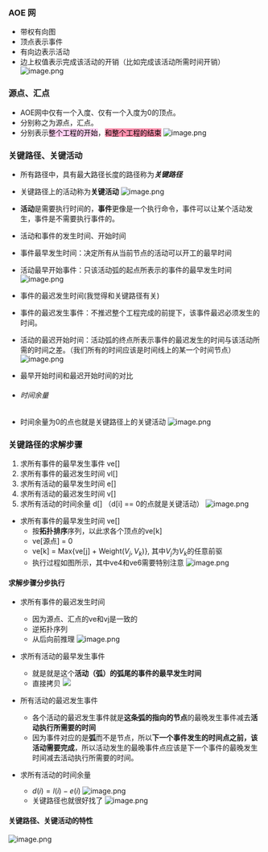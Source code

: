 ### AOE 网
- 带权有向图
- 顶点表示事件
- 有向边表示活动
- 边上权值表示完成该活动的开销（比如完成该活动所需时间开销）
![image.png](https://iili.io/JKLsUXt.png)

### 源点、汇点
- AOE网中仅有一个入度、仅有一个入度为0的顶点。
- 分别称之为源点，汇点。
- 分别表示<mark style="background: #FFB8EBA6;">整个工程的开始</mark>，<mark style="background: #FF5582A6;">和整个工程的结束</mark>
![image.png](https://iili.io/JKLLnCF.png)

### 关键路径、关键活动
- 所有路径中，具有最大路径长度的路径称为***关键路径***
- 关键路径上的活动称为**关键活动**
![image.png](https://iili.io/JKLbx5b.png)
- **活动**是需要执行时间的，**事件**更像是一个执行命令，事件可以让某个活动发生，事件是不需要执行事件的。
- 活动和事件的发生时间、开始时间
- 事件最早发生时间：决定所有从当前节点的活动可以开工的最早时间
- 活动最早开始事件：只该活动弧的起点所表示的事件的最早发生时间
![image.png](https://iili.io/JKLpcOJ.png)
- 事件的最迟发生时间(我觉得和关键路径有关)
- 事件的最迟发生事件：不推迟整个工程完成的前提下，该事件最迟必须发生的时间。
- 活动的最迟开始时间：活动弧的终点所表示事件的最迟发生的时间与该活动所需的时间之差。（我们所有的时间应该是时间线上的某一个时间节点）
![image.png](https://iili.io/JKQ9pAg.png)

- 最早开始时间和最迟开始时间的对比
- ###### 时间余量
- 时间余量为0的点也就是关键路径上的关键活动
![image.png](https://iili.io/JKQH8sR.png)

### 关键路径的求解步骤
1. 求所有事件的最早发生事件 ve[]
2. 求所有事件的最迟发生时间 vl[]
3. 求所有活动的最早发生时间 e[]
4. 求所有活动的最迟发生时间 v[]
5. 求所有活动的时间余量 d[] （d[i] == 0的点就是关键活动） 
![image.png](https://iili.io/JKQImE7.png)
- 求所有事件的最早发生时间 ve[]
	- 按**拓扑排序**序列，以此求各个顶点的ve[k]
	- ve[源点] = 0
	- ve[k] = Max{ve[j] + Weight($V_j,V_k$)}, 其中$V_j$为$V_k$的任意前驱
	- 执行过程如图所示，其中ve4和ve6需要特别注意
	![image.png](https://iili.io/JKQ7iv9.png)

#### 求解步骤分步执行
- 求所有事件的最迟发生时间
	- 因为源点、汇点的ve和vj是一致的
	- 逆拓扑序列
	- 从后向前推理
	![image.png](https://iili.io/JKQcmGf.png)
- 求所有活动的最早发生事件
	- 就是就是这个**活动（弧）的弧尾的事件的最早发生时间**
	- 直接拷贝
	![](https://iili.io/JKQ080v.png)

- 所有活动的最迟发生事件
	- 各个活动的最迟发生事件就是**这条弧的指向的节点**的最晚发生事件减去**活动执行所需要的时间**
	- 因为事件对应的是**弧**而不是节点，所以**下一个事件发生的时间点之前，该活动需要完成**，所以活动发生的最晚事件点应该是下一个事件的最晚发生时间减去活动执行所需要的时间。
- 求所有活动的时间余量
	- $d(i) = l(i) - e(i)$
	![image.png](https://iili.io/JKQMop2.png)
	- 关键路径也就很好找了
	![image.png](https://iili.io/JKQW4e4.png)



#### 关键路径、关键活动的特性
![image.png](https://iili.io/JKQXgG1.png)
